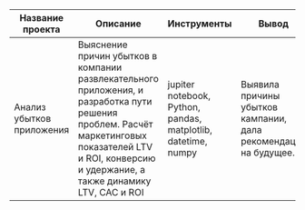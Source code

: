 |Название проекта|Описание|Инструменты|Вывод|
|-|--------|---|---|
|Анализ убытков приложения|Выяснение причин убытков в компании развлекательного приложения, и разработка пути решения проблем. Расчёт маркетинговых показателей LTV и ROI, конверсию и удержание, а также динамику LTV, CAC и ROI|jupiter notebook, Python, pandas, matplotlib, datetime, numpy|Выявила причины убытков кампании, дала рекомендации на будущее.|
